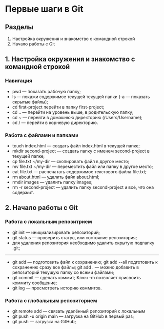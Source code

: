 # Первые шаги в Git

## Разделы

1. Настройка окружения и знакомство с командной строкой
2. Начало работы с Git
 
## 1. Настройка окружения и знакомство с командной строкой

### Навигация
- pwd — показать рабочую папку;
- ls — покажи содержимое текущей текущей папки (-a — показать скрытые файлы);
- cd first-project перейти в папку first-project;
- cd .. — перейти на уровень выше, в родительскую папку;
- cd ~ — перейти в домашнюю директорию (/Users/Username);
- cd / — перейти в корневую директорию.

### Работа с файлами и папками
- touch index.html — создать файл index.html в текущей папке;
- mkdir second-project — создать папку с именем second-project в текущей папке;
- cp file.txt ~/my-dir  — скопировать файл в другое место;
- mv file.txt ~/my-dir  — переместить файл или папку в другое место;
- cat file.txt — распечатать содержимое текстового файла file.txt;
- rm about.html — удалить файл about.html;
- rmdir images — удалить папку images;
- rm -r second-project — удалить папку second-project и всё, что она содержит.

## 2. Начало работы с Git
### Работа с локальным репозитрием
- git init — инициализировать репозиторий;
- git status — проверить статус, или состояние репозитория;
- для удаления репозитория необходимо удалить скрытую подпапку .git;

---
- git add — подготовить файл к сохранению; git add --all подготовить к сохранению сразу все файлы;
git add .  — можно добавить в репозиторий текущую папку со всеми файлами;
- git commit — сделать коммит;
Ключ -m позволяет присвоить коммиту сообщение;
- git log — просмотреть историю коммитов.
### Работа с глобальным репозиторием
- git remote add — связать удалённый репозиторий с локальным
- git push -u origin main — загрузка на GitHub в первый раз;
- git push — загрузка на GitHub;
